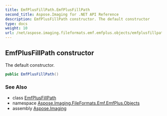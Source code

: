 ```yaml
---
title: EmfPlusFillPath.EmfPlusFillPath
second_title: Aspose.Imaging for .NET API Reference
description: EmfPlusFillPath constructor. The default constructor
type: docs
weight: 10
url: /net/aspose.imaging.fileformats.emf.emfplus.objects/emfplusfillpath/emfplusfillpath/
---
```

## EmfPlusFillPath constructor

The default constructor.

```csharp
public EmfPlusFillPath()
```

### See Also

* class [EmfPlusFillPath](../)
* namespace [Aspose.Imaging.FileFormats.Emf.EmfPlus.Objects](../../emfplusfillpath/)
* assembly [Aspose.Imaging](../../../)


